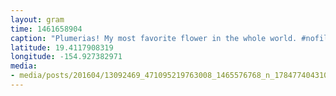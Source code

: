 ```yaml
---
layout: gram
time: 1461658904
caption: "Plumerias! My most favorite flower in the whole world. #nofiltet"
latitude: 19.4117908319
longitude: -154.927382971
media:
- media/posts/201604/13092469_471095219763008_1465576768_n_17847740431077615.jpg
---
```

